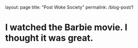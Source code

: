 layout: page
title: "Post Woke Society"
permalink: /blog-post/1

# I watched the Barbie movie. I thought it was great.
